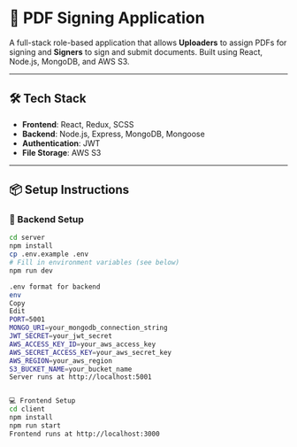 # 📄 PDF Signing Application

A full-stack role-based application that allows **Uploaders** to assign PDFs for signing and **Signers** to sign and submit documents. Built using React, Node.js, MongoDB, and AWS S3.

---

## 🛠️ Tech Stack

- **Frontend**: React, Redux, SCSS
- **Backend**: Node.js, Express, MongoDB, Mongoose
- **Authentication**: JWT
- **File Storage**: AWS S3

---

## 📦 Setup Instructions

### 🔧 Backend Setup

```bash
cd server
npm install
cp .env.example .env
# Fill in environment variables (see below)
npm run dev

.env format for backend
env
Copy
Edit
PORT=5001
MONGO_URI=your_mongodb_connection_string
JWT_SECRET=your_jwt_secret
AWS_ACCESS_KEY_ID=your_aws_access_key
AWS_SECRET_ACCESS_KEY=your_aws_secret_key
AWS_REGION=your_aws_region
S3_BUCKET_NAME=your_bucket_name
Server runs at http://localhost:5001


💻 Frontend Setup
cd client
npm install
npm run start
Frontend runs at http://localhost:3000